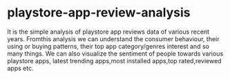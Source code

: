 # playstore-app-review-analysis
It is the simple analysis of playstore app reviews data of various recent years. Fromthis analysis we can understand the consumer behaviour, their using or buying patterns, their top app category/genres interest and so many things. We can also visualize the sentiment of people towards various playstore apps, latest trending apps,most installed apps,top rated,reviewed apps etc.
